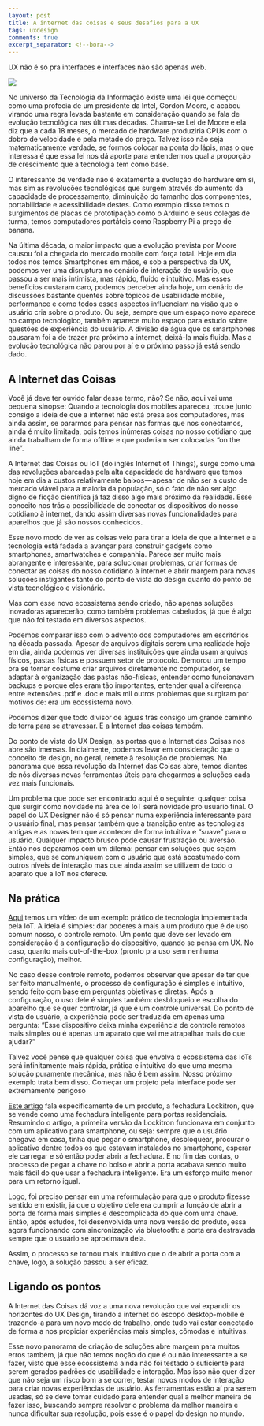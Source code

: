 ```yaml
---
layout: post
title: A internet das coisas e seus desafios para a UX
tags: uxdesign
comments: true
excerpt_separator: <!--bora-->
---
```

UX não é só pra interfaces e interfaces não são apenas web.

<!--bora-->
<div class="post-img-container">
	<img class="post-img" src="https://cdn-images-1.medium.com/max/2000/1*AJn83gYW2PesqrfFQpkcnA.jpeg"/>
</div>

No universo da Tecnologia da Informação existe uma lei que começou como uma profecia de um presidente da Intel, Gordon Moore, e acabou virando uma regra levada bastante em consideração quando se fala de evolução tecnológica nas últimas décadas. Chama-se Lei de Moore e ela diz que a cada 18 meses, o mercado de hardware produziria CPUs com o dobro de velocidade e pela metade do preço. Talvez isso não seja matematicamente verdade, se formos colocar na ponta do lápis, mas o que interessa é que essa lei nos dá aporte para entendermos qual a proporção de crescimento que a tecnologia tem como base.



O interessante de verdade não é exatamente a evolução do hardware em si, mas sim as revoluções tecnológicas que surgem através do aumento da capacidade de processamento, diminuição do tamanho dos componentes, portabilidade e acessibilidade destes. Como exemplo disso temos o surgimentos de placas de prototipação como o Arduino e seus colegas de turma, temos computadores portáteis como Raspberry Pi a preço de banana.

Na última década, o maior impacto que a evolução prevista por Moore causou foi a chegada do mercado mobile com força total. Hoje em dia todos nós temos Smartphones em mãos, e sob a perspectiva da UX, podemos ver uma disruptura no cenário de interação de usuário, que passou a ser mais intimista, mas rápido, fluido e intuitivo. Mas esses benefícios custaram caro, podemos perceber ainda hoje, um cenário de discussões bastante quentes sobre tópicos de usabilidade mobile, performance e como todos esses aspectos influenciam na visão que o usuário cria sobre o produto.
Ou seja, sempre que um espaço novo aparece no campo tecnológico, também aparece muito espaço para estudo sobre questões de experiência do usuário. A divisão de água que os smartphones causaram foi a de trazer pra próximo a internet, deixá-la mais fluida. Mas a evolução tecnológica não parou por aí e o próximo passo já está sendo dado.

## A Internet das Coisas

Você já deve ter ouvido falar desse termo, não? Se não, aqui vai uma pequena sinopse:
Quando a tecnologia dos mobiles apareceu, trouxe junto consigo a ideia de que a internet não está presa aos computadores, mas ainda assim, se pararmos para pensar nas formas que nos conectamos, ainda é muito limitada, pois temos inúmeras coisas no nosso cotidiano que ainda trabalham de forma offline e que poderiam ser colocadas “on the line”.

A Internet das Coisas ou IoT (do inglês Internet of Things), surge como uma das revoluções abarcadas pela alta capacidade de hardware que temos hoje em dia a custos relativamente baixos — apesar de não ser a custo de mercado viável para a maioria da população, só o fato de não ser algo digno de ficção científica já faz disso algo mais próximo da realidade. Esse conceito nos trás a possibilidade de conectar os dispositivos do nosso cotidiano à internet, dando assim diversas novas funcionalidades para aparelhos que já são nossos conhecidos.

Esse novo modo de ver as coisas veio para tirar a ideia de que a internet e a tecnologia está fadada a avançar para construir gadgets como smartphones, smartwatches e companhia. Parece ser muito mais abrangente e interessante, para solucionar problemas, criar formas de conectar as coisas do nosso cotidiano à internet e abrir margem para novas soluções instigantes tanto do ponto de vista do design quanto do ponto de vista tecnológico e visionário.

Mas com esse novo ecossistema sendo criado, não apenas soluções inovadoras aparecerão, como também problemas cabeludos, já que é algo que não foi testado em diversos aspectos.

Podemos comparar isso com o advento dos computadores em escritórios na década passada. Apesar de arquivos digitais serem uma realidade hoje em dia, ainda podemos ver diversas instituições que ainda usam arquivos físicos, pastas físicas e possuem setor de protocolo. Demorou um tempo pra se tornar costume criar arquivos diretamente no computador, se adaptar à organização das pastas não-físicas, entender como funcionavam backups e porque eles eram tão importantes, entender qual a diferença entre extensões .pdf e .doc e mais mil outros problemas que surgiram por motivos de: era um ecossistema novo.

Podemos dizer que todo divisor de águas trás consigo um grande caminho de terra para se atravessar. E a Internet das coisas também.

Do ponto de vista do UX Design, as portas que a Internet das Coisas nos abre são imensas. Inicialmente, podemos levar em consideração que o conceito de design, no geral, remete à resolução de problemas. No panorama que essa revolução da Internet das Coisas abre, temos diantes de nós diversas novas ferramentas úteis para chegarmos a soluções cada vez mais funcionais.

Um problema que pode ser encontrado aqui é o seguinte: qualquer coisa que surgir como novidade na área de IoT será novidade pro usuário final. O papel do UX Designer não é só pensar numa experiência interessante para o usuário final, mas pensar também que a transição entre as tecnologias antigas e as novas tem que acontecer de forma intuitiva e “suave” para o usuário. Qualquer impacto brusco pode causar frustração ou aversão. Então nos deparamos com um dilema: pensar em soluções que sejam simples, que se comuniquem com o usuário que está acostumado com outros níveis de interação mas que ainda assim se utilizem de todo o aparato que a IoT nos oferece.

## Na prática

[Aqui](https://www.youtube.com/watch?v=joeyLbIxvKo) temos um vídeo de um exemplo prático de tecnologia implementada pela IoT. A ideia é simples: dar poderes à mais a um produto que é de uso comum nosso, o controle remoto. Um ponto que deve ser levado em consideração é a configuração do dispositivo, quando se pensa em UX. No caso, quanto mais out-of-the-box (pronto pra uso sem nenhuma configuração), melhor.

No caso desse controle remoto, podemos observar que apesar de ter que ser feito manualmente, o processo de configuração é simples e intuitivo, sendo feito com base em perguntas objetivas e diretas. Após a configuração, o uso dele é simples também: desbloqueio e escolha do aparelho que se quer controlar, já que é um controle universal. Do ponto de vista do usuário, a experiência pode ser traduzida em apenas uma pergunta: “Esse dispositivo deixa minha experiência de controle remotos mais simples ou é apenas um aparato que vai me atrapalhar mais do que ajudar?”

Talvez você pense que qualquer coisa que envolva o ecossistema das IoTs será infinitamente mais rápida, prática e intuitiva do que uma mesma solução puramente mecânica, mas não é bem assim. Nosso próximo exemplo trata bem disso.
Começar um projeto pela interface pode ser extremamente perigoso

[Este artigo](https://medium.com/ux-user-experience-design-em-portugues/come%C3%A7ar-um-projeto-pela-interface-pode-ser-extremamente-perigoso-64ece1e6f696)  fala especificamente de um produto, a fechadura Lockitron, que se vende como uma fechadura inteligente para portas residenciais. Resumindo o artigo, a primeira versão da Lockitron funcionava em conjunto com um aplicativo para smartphone, ou seja: sempre que o usuário chegava em casa, tinha que pegar o smartphone, desbloquear, procurar o aplicativo dentre todos os que estavam instalados no smartphone, esperar ele carregar e só então poder abrir a fechadura. E no fim das contas, o processo de pegar a chave no bolso e abrir a porta acabava sendo muito mais fácil do que usar a fechadura inteligente. Era um esforço muito menor para um retorno igual.

Logo, foi preciso pensar em uma reformulação para que o produto fizesse sentido em existir, já que o objetivo dele era cumprir a função de abrir a porta de forma mais simples e descomplicada do que com uma chave. Então, após estudos, foi desenvolvida uma nova versão do produto, essa agora funcionando com sincronização via bluetooth: a porta era destravada sempre que o usuário se aproximava dela.

Assim, o processo se tornou mais intuitivo que o de abrir a porta com a chave, logo, a solução passou a ser eficaz.

## Ligando os pontos

A Internet das Coisas dá voz a uma nova revolução que vai expandir os horizontes do UX Design, tirando a internet do escopo desktop-mobile e trazendo-a para um novo modo de trabalho, onde tudo vai estar conectado de forma a nos propiciar experiências mais simples, cômodas e intuitivas.

Esse novo panorama de criação de soluções abre margem para muitos erros também, já que não temos noção do que é ou não interessante a se fazer, visto que esse ecossistema ainda não foi testado o suficiente para serem gerados padrões de usabilidade e interação.
Mas isso não quer dizer que não seja um risco bom a se correr, testar novos modos de interação para criar novas experiências de usuário. As ferramentas estão aí pra serem usadas, só se deve tomar cuidado para entender qual a melhor maneira de fazer isso, buscando sempre resolver o problema da melhor maneira e nunca dificultar sua resolução, pois esse é o papel do design no mundo.
